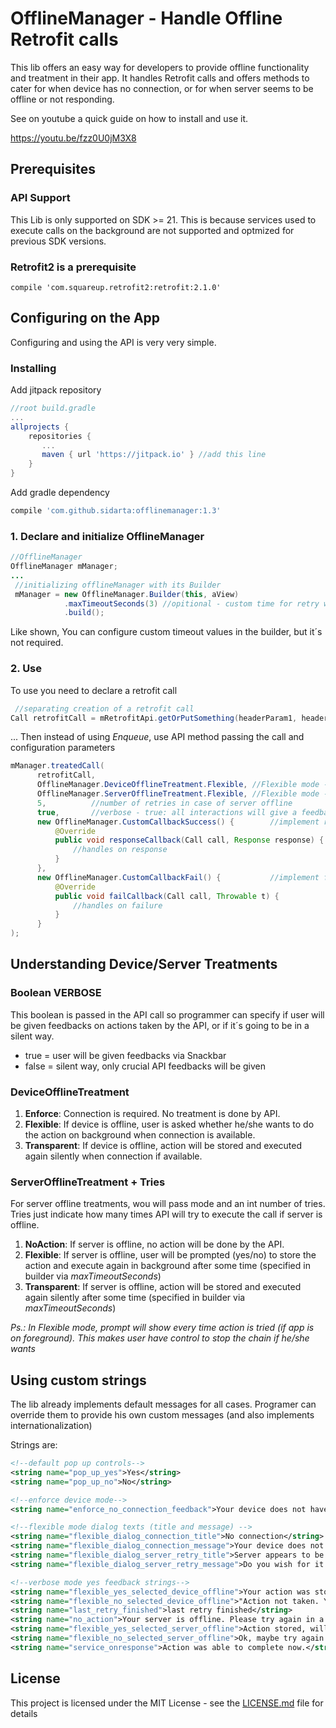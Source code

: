 # OfflineManager - Handle Offline Retrofit calls

This lib offers an easy way for developers to provide offline functionality and treatment in their app.
It handles Retrofit calls and offers methods to cater for when device has no connection, or for when server seems to be offline or not responding.

See on youtube a quick guide on how to install and use it.

https://youtu.be/fzz0U0jM3X8

## Prerequisites

### API Support
This Lib is only supported on SDK >= 21. This is because services used to execute calls on the background are not supported and optmized for previous SDK versions.

### Retrofit2 is a prerequisite
```
compile 'com.squareup.retrofit2:retrofit:2.1.0'
```


## Configuring on the App

Configuring and using the API is very very simple.

### Installing
Add jitpack repository
```gradle
//root build.gradle
...
allprojects {
    repositories {
       ...
       maven { url 'https://jitpack.io' } //add this line
    }
}
```

Add gradle dependency

```gradle
compile 'com.github.sidarta:offlinemanager:1.3'
```

### 1. Declare and initialize OfflineManager
```java
//OfflineManager
OfflineManager mManager;
...
 //initializing offlineManager with its Builder
 mManager = new OfflineManager.Builder(this, aView)
            .maxTimeoutSeconds(3) //opitional - custom time for retry when server is offline
            .build();
```
Like shown, You can configure custom timeout values in the builder, but it´s not required.

### 2. Use

To use you need to declare a retrofit call

```java
 //separating creation of a retrofit call
Call retrofitCall = mRetrofitApi.getOrPutSomething(headerParam1, headerParam2);
```

... Then instead of using *Enqueue*, use API method passing the call and configuration parameters

```java
mManager.treatedCall(
      retrofitCall,
      OfflineManager.DeviceOfflineTreatment.Flexible, //Flexible mode - user interaction via pop up
      OfflineManager.ServerOfflineTreatment.Flexible, //Flexible mode - user interaction via pop up
      5,          //number of retries in case of server offline
      true,       //verbose - true: all interactions will give a feedback message to the user
      new OfflineManager.CustomCallbackSuccess() {        //implement response callback here
          @Override
          public void responseCallback(Call call, Response response) {
              //handles on response
          }
      },
      new OfflineManager.CustomCallbackFail() {           //implement failure callback here
          @Override
          public void failCallback(Call call, Throwable t) {
              //handles on failure
          }
      }
);
```

## Understanding Device/Server Treatments

### Boolean VERBOSE

This boolean is passed in the API call so programmer can specify if user will be given feedbacks on actions taken by the API, or if it´s going to be in a silent way.

* true = user will be given feedbacks via Snackbar
* false = silent way, only crucial API feedbacks will be given


### DeviceOfflineTreatment
1. **Enforce**: Connection is required. No treatment is done by API.
2. **Flexible**: If device is offline, user is asked whether he/she wants to do the action on background when connection is available.
3. **Transparent**: If device is offline, action will be stored and executed again silently when connection if available.

### ServerOfflineTreatment + Tries

For server offline treatments, wou will pass mode and an int number of tries. Tries just indicate how many times API will try to execute the call if server is offline.

1. **NoAction**: If server is offline, no action will be done by the API.
2. **Flexible**: If server is offline, user will be prompted (yes/no) to store the action and execute again in background after some time (specified in builder via *maxTimeoutSeconds*)
3. **Transparent**: If server is offline, action will be stored and executed again silently after some time (specified in builder via *maxTimeoutSeconds*)

*Ps.: In Flexible mode, prompt will show every time action is tried (if app is on foreground). This makes user have control to stop the chain if he/she wants*


## Using custom strings

The lib already implements default messages for all cases. Programer can override them to provide his own custom messages (and also implements internationalization)

Strings are:

```xml
<!--default pop up controls-->
<string name="pop_up_yes">Yes</string>
<string name="pop_up_no">No</string>

<!--enforce device mode-->
<string name="enforce_no_connection_feedback">Your device does not have connection. Please try again later.</string>

<!--flexible mode dialog texts (title and message) -->
<string name="flexible_dialog_connection_title">No connection</string>
<string name="flexible_dialog_connection_message">Your device does not have connection. Do you wish to automatically proceeds when internet becomes available?</string>
<string name="flexible_dialog_server_retry_title">Server appears to be offline...</string>
<string name="flexible_dialog_server_retry_message">Do you wish for it to be done again in a few minutes?</string>

<!--verbose mode yes feedback strings-->
<string name="flexible_yes_selected_device_offline">Your action was stored and will take effect as soon as the device gets an active connection.</string>
<string name="flexible_no_selected_device_offline">"Action not taken. You can try again later."</string>
<string name="last_retry_finished">last retry finished</string>
<string name="no_action">Your server is offline. Please try again in a later time.</string>
<string name="flexible_yes_selected_server_offline">Action stored, will be tried again in a bit</string>
<string name="flexible_no_selected_server_offline">Ok, maybe try again later for yourself</string>
<string name="service_onresponse">Action was able to complete now.</string>
```

## License

This project is licensed under the MIT License - see the [LICENSE.md](LICENSE.md) file for details
